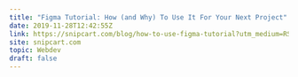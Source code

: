 ```yaml
---
title: "Figma Tutorial: How (and Why) To Use It For Your Next Project"
date: 2019-11-28T12:42:55Z
link: https://snipcart.com/blog/how-to-use-figma-tutorial?utm_medium=RSS&utm_source=hune
site: snipcart.com
topic: Webdev
draft: false
---
```

